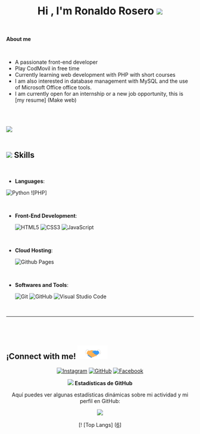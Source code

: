 <h1 align="center"><b>Hi , I'm Ronaldo Rosero </b><img src="https://media.giphy.com/media/hvRJCLFzcasrR4ia7z/giphy.gif" width="35"></h1>
<!--  -->

<br>
	
**About me**

<br>

- A passionate front-end developer
- Play CodMovil in free time
- Currently learning web development with PHP with short courses
- I am also interested in database management with MySQL and the use of Microsoft Office office tools.
- I am currently open for an internship or a new job opportunity, this is [my resume] (Make web)

<br><br>

<img src="https://user-images.githubusercontent.com/73097560/115834477-dbab4500-a447-11eb-908a-139a6edaec5c.gif"><br><br>

## <img src="https://media2.giphy.com/media/QssGEmpkyEOhBCb7e1/giphy.gif?cid=ecf05e47a0n3gi1bfqntqmob8g9aid1oyj2wr3ds3mg700bl&rid=giphy.gif" width ="25"><b> Skills</b>
<br>

<p align="center">

- **Languages**:

![Python](https://img.shields.io/badge/Python%20-%0078d7.svg?style=for-the-badge&logo=python&logoColor=white)
![PHP]

<br>
    
- **Front-End Development**:

   ![HTML5](https://img.shields.io/badge/HTML5%20-%23E34F26.svg?style=for-the-badge&logo=html5&logoColor=white)
   ![CSS3](https://img.shields.io/badge/CSS%20-%231572B6.svg?style=for-the-badge&logo=css3&logoColor=white)
   ![JavaScript](https://img.shields.io/badge/JavaScript%20-%23F7DF1E.svg?style=for-the-badge&logo=javascript&logoColor=black)

<br>

- **Cloud Hosting**:

    ![Github Pages](https://img.shields.io/badge/GitHub%20Pages-%23327FC7.svg?style=for-the-badge&logo=github&logoColor=white)
    
<br>

- **Softwares and Tools**:

    ![Git](https://img.shields.io/badge/git-%23F05033.svg?style=for-the-badge&logo=git&logoColor=white)
    ![GitHub](https://img.shields.io/badge/github-%23121011.svg?style=for-the-badge&logo=github&logoColor=white)
    ![Visual Studio Code](https://img.shields.io/badge/Visual%20Studio%20Code-0078d7.svg?style=for-the-badge&logo=visual-studio-code&logoColor=white)

<br>
</div>
</p>

-----

<br>
<br>

## ¡Connect with me! <img src="https://github.com/0xAbdulKhalid/0xAbdulKhalid/raw/main/assets/mdImages/handshake.gif" width="80">

<div align='center'>

[![Instagram](https://img.shields.io/badge/Instagram-%23E4405F.svg?style=for-the-badge&logo=instagram&logoColor=white)](https://www.instagram.com/ronaldo07_rg)
[![GitHub](https://img.shields.io/badge/GitHub-%23121011.svg?style=for-the-badge&logo=github&logoColor=white)](https://github.com/Ronaldo07rgr)
[![Facebook](https://img.shields.io/badge/Facebook-%231877F2.svg?style=for-the-badge&logo=facebook&logoColor=white)](https://www.facebook.com/Ronaldo-Stiven-Rosero)

</div>
<div align='center'>
<img src="https://media.giphy.com/media/du3J3cXyzhj75IOgvA/giphy.gif" width="25"><b> Estadísticas de GitHub</b>
<br>

Aquí puedes ver algunas estadísticas dinámicas sobre mi actividad y mi perfil en GitHub:

<picture>
  <source
    srcset="https://github-readme-stats.vercel.app/api?username=Ronaldo07rgr&show_icons=true&theme=dark"
    media="(prefers-color-scheme: dark)"
  />
  <source
    srcset="https://github-readme-stats.vercel.app/api?username=Ronaldo07rgr&show_icons=true"
    media="(prefers-color-scheme: light), (prefers-color-scheme: no-preference)"
  />
  <img src="https://github-readme-stats.vercel.app/api?username=Ronaldo07rgr&show_icons=true" />
</picture>

[! [Top Langs] ([6](https://github-readme-stats.vercel.app/api/top-langs/?username=Ronaldo07rgr)]


</div>

</div>

